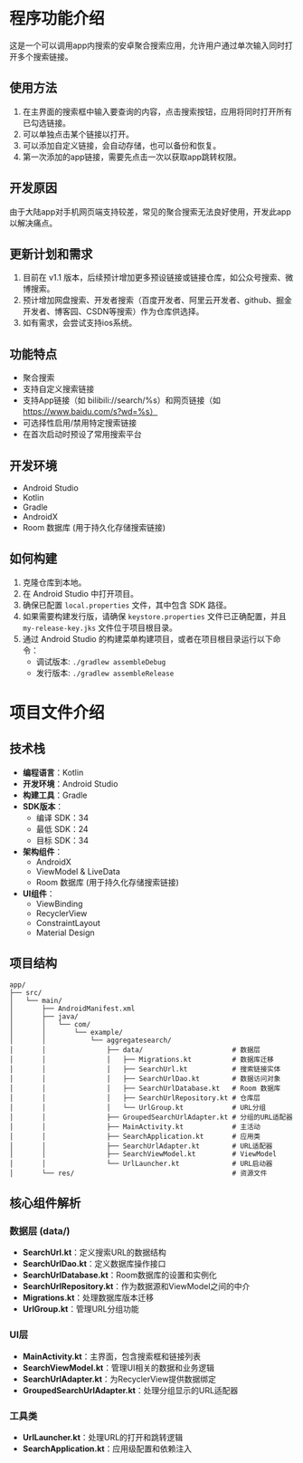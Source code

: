 # 程序功能介绍

这是一个可以调用app内搜索的安卓聚合搜索应用，允许用户通过单次输入同时打开多个搜索链接。

## 使用方法

1. 在主界面的搜索框中输入要查询的内容，点击搜索按钮，应用将同时打开所有已勾选链接。
2. 可以单独点击某个链接以打开。
3. 可以添加自定义链接，会自动存储，也可以备份和恢复。
4. 第一次添加的app链接，需要先点击一次以获取app跳转权限。

## 开发原因

由于大陆app对手机网页端支持较差，常见的聚合搜索无法良好使用，开发此app以解决痛点。

## 更新计划和需求

1. 目前在 v1.1 版本，后续预计增加更多预设链接或链接仓库，如公众号搜索、微博搜索。
2. 预计增加网盘搜索、开发者搜索（百度开发者、阿里云开发者、github、掘金开发者、博客园、CSDN等搜索）作为仓库供选择。
3. 如有需求，会尝试支持ios系统。

## 功能特点

- 聚合搜索
- 支持自定义搜索链接
- 支持App链接（如 bilibili://search/%s）和网页链接（如 https://www.baidu.com/s?wd=%s）
- 可选择性启用/禁用特定搜索链接
- 在首次启动时预设了常用搜索平台

## 开发环境

- Android Studio
- Kotlin
- Gradle
- AndroidX
- Room 数据库 (用于持久化存储搜索链接)

## 如何构建

1.  克隆仓库到本地。
2.  在 Android Studio 中打开项目。
3.  确保已配置 `local.properties` 文件，其中包含 SDK 路径。
4.  如果需要构建发行版，请确保 `keystore.properties` 文件已正确配置，并且 `my-release-key.jks` 文件位于项目根目录。
5.  通过 Android Studio 的构建菜单构建项目，或者在项目根目录运行以下命令：
    *   调试版本: `./gradlew assembleDebug`
    *   发行版本: `./gradlew assembleRelease`

# 项目文件介绍

## 技术栈

- **编程语言**：Kotlin
- **开发环境**：Android Studio
- **构建工具**：Gradle
- **SDK版本**：
    - 编译 SDK：34
    - 最低 SDK：24
    - 目标 SDK：34
- **架构组件**：
    - AndroidX
    - ViewModel & LiveData
    - Room 数据库 (用于持久化存储搜索链接)
- **UI组件**：
    - ViewBinding
    - RecyclerView
    - ConstraintLayout
    - Material Design

## 项目结构

```
app/
├── src/
│   └── main/
│       ├── AndroidManifest.xml
│       ├── java/
│       │   └── com/
│       │       └── example/
│       │           └── aggregatesearch/
│       │               ├── data/                      # 数据层
│       │               │   ├── Migrations.kt          # 数据库迁移
│       │               │   ├── SearchUrl.kt           # 搜索链接实体
│       │               │   ├── SearchUrlDao.kt        # 数据访问对象
│       │               │   ├── SearchUrlDatabase.kt   # Room 数据库
│       │               │   ├── SearchUrlRepository.kt # 仓库层
│       │               │   └── UrlGroup.kt            # URL分组
│       │               ├── GroupedSearchUrlAdapter.kt # 分组的URL适配器
│       │               ├── MainActivity.kt            # 主活动
│       │               ├── SearchApplication.kt       # 应用类
│       │               ├── SearchUrlAdapter.kt        # URL适配器
│       │               ├── SearchViewModel.kt         # ViewModel
│       │               └── UrlLauncher.kt             # URL启动器
│       └── res/                                       # 资源文件
```

## 核心组件解析

### 数据层 (data/)
- **SearchUrl.kt**：定义搜索URL的数据结构
- **SearchUrlDao.kt**：定义数据库操作接口
- **SearchUrlDatabase.kt**：Room数据库的设置和实例化
- **SearchUrlRepository.kt**：作为数据源和ViewModel之间的中介
- **Migrations.kt**：处理数据库版本迁移
- **UrlGroup.kt**：管理URL分组功能

### UI层
- **MainActivity.kt**：主界面，包含搜索框和链接列表
- **SearchViewModel.kt**：管理UI相关的数据和业务逻辑
- **SearchUrlAdapter.kt**：为RecyclerView提供数据绑定
- **GroupedSearchUrlAdapter.kt**：处理分组显示的URL适配器

### 工具类
- **UrlLauncher.kt**：处理URL的打开和跳转逻辑
- **SearchApplication.kt**：应用级配置和依赖注入